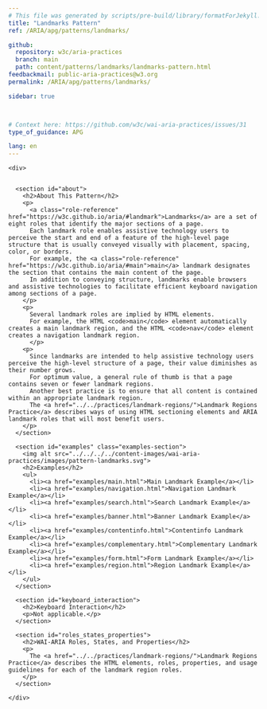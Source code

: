 ```yaml
---
# This file was generated by scripts/pre-build/library/formatForJekyll.js
title: "Landmarks Pattern"
ref: /ARIA/apg/patterns/landmarks/

github:
  repository: w3c/aria-practices
  branch: main
  path: content/patterns/landmarks/landmarks-pattern.html
feedbackmail: public-aria-practices@w3.org
permalink: /ARIA/apg/patterns/landmarks/

sidebar: true



# Context here: https://github.com/w3c/wai-aria-practices/issues/31
type_of_guidance: APG

lang: en
---
```

<meta charset="UTF-8" />
<meta content="width=device-width, initial-scale=1.0" name="viewport" />
<title>Landmarks Pattern</title>

<script src="../../../../content-assets/wai-aria-practices/shared/js/highlight.pack.js"></script>
<script src="../../../../content-assets/wai-aria-practices/shared/js/app.js"></script>


<link 
  rel="stylesheet"
  href="{{ '/content-assets/wai-aria-practices/styles.css' | relative_url }}"
>
<!-- Code highlighting styles -->
<link 
  rel="stylesheet"
  href="{{ '/content-assets/wai-aria-practices/shared/css/github.css' | relative_url }}"
>

<script>
const addBodyClass = undefined;
const enableSidebar = true;
if (addBodyClass) document.body.classList.add(addBodyClass);
if (enableSidebar) document.body.classList.add('has-sidebar');
</script>
    

<script>
    const parentPage = window.location.pathname.match(
      /\/(patterns|practices|about)\//
    )?.[1];
    if (parentPage) {
      const parentHref = 'a[href*="' + parentPage + '"]';
      document.querySelector(parentHref).classList.add('active');
    }
  </script>
<div>

    <div>
      

      <section id="about">
        <h2>About This Pattern</h2>
        <p>
          <a class="role-reference" href="https://w3c.github.io/aria/#landmark">Landmarks</a> are a set of eight roles that identify the major sections of a page.
          Each landmark role enables assistive technology users to perceive the start and end of a feature of the high-level page structure that is usually conveyed visually with placement, spacing, color, or borders.
          For example, the <a class="role-reference" href="https://w3c.github.io/aria/#main">main</a> landmark designates the section that contains the main content of the page.
          In addition to conveying structure, landmarks enable browsers and assistive technologies to facilitate efficient keyboard navigation among sections of a page.
        </p>
        <p>
          Several landmark roles are implied by HTML elements.
          For example, the HTML <code>main</code> element automatically creates a main landmark region, and the HTML <code>nav</code> element creates a navigation landmark region.
          </p>
        <p>
          Since landmarks are intended to help assistive technology users perceive the high-level structure of a page, their value diminishes as their number grows.
          For optimum value, a general rule of thumb is that a page contains seven or fewer landmark regions.
          Another best practice is to ensure that all content is contained within an appropriate landmark region.
          The <a href="../../practices/landmark-regions/">Landmark Regions Practice</a> describes ways of using HTML sectioning elements and ARIA landmark roles that will most benefit users.
        </p>
      </section>

      <section id="examples" class="examples-section">
        <img alt src="../../../../content-images/wai-aria-practices/images/pattern-landmarks.svg">
        <h2>Examples</h2>
        <ul>
          <li><a href="examples/main.html">Main Landmark Example</a></li>
          <li><a href="examples/navigation.html">Navigation Landmark Example</a></li>
          <li><a href="examples/search.html">Search Landmark Example</a></li>
          <li><a href="examples/banner.html">Banner Landmark Example</a></li>
          <li><a href="examples/contentinfo.html">Contentinfo Landmark Example</a></li>
          <li><a href="examples/complementary.html">Complementary Landmark Example</a></li>
          <li><a href="examples/form.html">Form Landmark Example</a></li>
          <li><a href="examples/region.html">Region Landmark Example</a></li>
        </ul>
      </section>

      <section id="keyboard_interaction">
        <h2>Keyboard Interaction</h2>
        <p>Not applicable.</p>
      </section>

      <section id="roles_states_properties">
        <h2>WAI-ARIA Roles, States, and Properties</h2>
        <p>
          The <a href="../../practices/landmark-regions/">Landmark Regions Practice</a> describes the HTML elements, roles, properties, and usage guidelines for each of the landmark region roles.
        </p>
      </section>

    </div>
  
</div>
<script
  src="{{ '/content-assets/wai-aria-practices/shared/js/skipto.js' | relative_url }}"
  data-skipto="colorTheme:aria; displayOption:popup; containerElement:div"
></script>
<script
  src="{{ '/content-assets/wai-aria-practices/shared/js/read-this-first.js' | relative_url }}"
  data-read-this-first="showImage:false"
></script>

